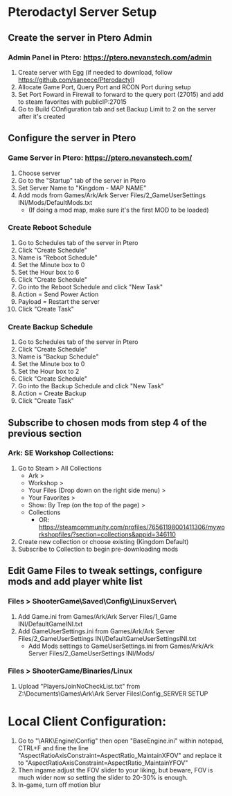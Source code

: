 # Pterodactyl Server Setup

## Create the server in Ptero Admin

### Admin Panel in Ptero: https://ptero.nevanstech.com/admin

  1. Create server with Egg (if needed to download, follow https://github.com/saneece/Pterodactyl)
  2. Allocate Game Port, Query Port and RCON Port during setup
  3. Set Port Foward in Firewall to forward to the query port (27015) and add to steam favorites with publicIP:27015
  4. Go to Build COnfiguration tab and set Backup Limit to 2 on the server after it's created

## Configure the server in Ptero

### Game Server in Ptero: https://ptero.nevanstech.com/

  1. Choose server
  2. Go to the "Startup" tab of the server in Ptero
  3. Set Server Name to "Kingdom - MAP NAME"
  4. Add mods from Games/Ark/Ark Server Files/2_GameUserSettings INI/Mods/DefaultMods.txt
     - (If doing a mod map, make sure it's the first MOD to be loaded)

### Create Reboot Schedule

  1. Go to Schedules tab of the server in Ptero
  2. Click "Create Schedule"
  3. Name is "Reboot Schedule"
  4. Set the Minute box to 0
  5. Set the Hour box to 6
  6. Click "Create Schedule"
  7. Go into the Reboot Schedule and click "New Task"
  8. Action = Send Power Action
  9. Payload = Restart the server
  10. Click "Create Task"

### Create Backup Schedule

  1. Go to Schedules tab of the server in Ptero
  2. Click "Create Schedule"
  3. Name is "Backup Schedule"
  4. Set the Minute box to 0
  5. Set the Hour box to 2
  6. Click "Create Schedule"
  7. Go into the Backup Schedule and click "New Task"
  8. Action = Create Backup
  10. Click "Create Task"

## Subscribe to chosen mods from step 4 of the previous section

### Ark: SE Workshop Collections:

  1. Go to Steam > All Collections
     - Ark >
     - Workshop >
     - Your Files (Drop down on the right side menu) >
     - Your Favorites >
     - Show: By Trep (on the top of the page) >
     - Collections
       - OR: https://steamcommunity.com/profiles/76561198001411306/myworkshopfiles/?section=collections&appid=346110
  3. Create new collection or choose existing (Kingdom Default)
  4. Subscribe to Collection to begin pre-downloading mods

## Edit Game Files to tweak settings, configure mods and add player white list

### Files > ShooterGame\Saved\Config\LinuxServer\

  1. Add Game.ini from Games/Ark/Ark Server Files/1_Game INI/DefaultGameINI.txt
  2. Add GameUserSettings.ini from Games/Ark/Ark Server Files/2_GameUserSettings INI/DefaultGameUserSettingsINI.txt
     - Add Mods settings to GameUserSettings.ini from Games/Ark/Ark Server Files/2_GameUserSettings INI/Mods/

### Files > ShooterGame/Binaries/Linux

  1. Upload "PlayersJoinNoCheckList.txt" from Z:\Documents\Games\Ark\Ark Server Files\Config\_SERVER SETUP

# Local Client Configuration:

1. Go to "\ARK\Engine\Config" then open "BaseEngine.ini" within notepad, CTRL+F and fine the line "AspectRatioAxisConstraint=AspectRatio_MaintainXFOV" and replace it to "AspectRatioAxisConstraint=AspectRatio_MaintainYFOV" 
2. Then ingame adjust the FOV slider to your liking, but beware, FOV is much wider now so setting the slider to 20-30% is enough.
3. In-game, turn off motion blur
